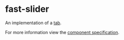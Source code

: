 # fast-slider
An implementation of a [tab](https://developer.mozilla.org/en-US/docs/Web/Accessibility/ARIA/Roles/Tab_Role).

For more information view the [component specification](./tabs.spec.md).